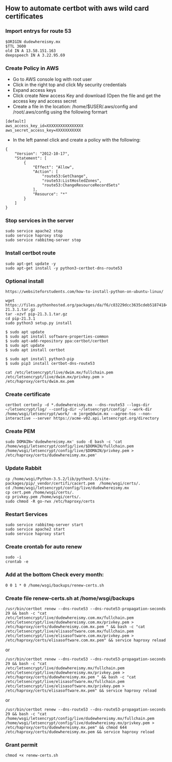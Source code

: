 ## How to automate certbot with aws wild card certificates


### Import entrys for route 53
```
$ORIGIN dudewhereismy.mx
$TTL 3600   
old IN A 13.58.151.163
deepspeech IN A 3.22.95.69
```
### Create Policy in AWS

* Go to AWS console log with root user 
* Click in the right top and click My security credentials
* Expand access keys
* Click create New access Key and download (Open the file and get the access key and access secret
* Create a file in the location: /home/$USER/.aws/config and /root/.aws/config using the following formart
```
[default]
aws_access_key_id=XXXXXXXXXXXXXXXX
aws_secret_access_key=XXXXXXXXXXX
```
* In the left pannel click and create a policy with the following:

```
{
    "Version": "2012-10-17",
    "Statement": [
        {
            "Effect": "Allow",
            "Action": [
                "route53:GetChange",
                "route53:ListHostedZones",
                "route53:ChangeResourceRecordSets"
            ],
            "Resource": "*"
        }
    ]
}
```


### Stop services in the server
```
sudo service apache2 stop
sudo service haproxy stop
sudo service rabbitmq-server stop
```

### Install certbot route
```
sudo apt-get update -y
sudo apt-get install -y python3-certbot-dns-route53
```
### Optional install

```
https://websiteforstudents.com/how-to-install-python-on-ubuntu-linux/

wget https://files.pythonhosted.org/packages/da/f6/c83229dcc3635cdeb51874184241a9508ada15d8baa337a41093fab58011/pip-21.3.1.tar.gz
tar -xzvf pip-21.3.1.tar.gz 
cd pip-21.3.1
sudo python3 setup.py install

$ sudo apt update
$ sudo apt install software-properties-common
$ sudo apt-add-repository ppa:certbot/certbot
$ sudo apt update
$ sudo apt install certbot

$ sudo apt install python3-pip
$ sudo pip3 install certbot-dns-route53

cat /etc/letsencrypt/live/dwim.mx/fullchain.pem /etc/letsencrypt/live/dwim.mx/privkey.pem > /etc/haproxy/certs/dwim.mx.pem
```

### Create certificate

```
certbot certonly -d *.dudewhereismy.mx --dns-route53 --logs-dir ~/letsencrypt/log/ --config-dir ~/letsencrypt/config/ --work-dir /home/wsgi/letsencrypt/work/ -m jorge@dwim.mx --agree-tos --non-interactive --server https://acme-v02.api.letsencrypt.org/directory
```
### Create PEM
```
sudo DOMAIN='dudewhereismy.mx' sudo -E bash -c 'cat /home/wsgi/letsencrypt/config/live/$DOMAIN/fullchain.pem /home/wsgi/letsencrypt/config/live/$DOMAIN/privkey.pem > /etc/haproxy/certs/dudewhereismy.mx.pem'
```
### Update Rabbit 
```
cp /home/wsgi/Python-3.5.2/lib/python3.5/site-packages/pip/_vendor/certifi/cacert.pem  /home/wsgi/certs/.
cd /home/wsgi/letsencrypt/config/live/dudewhereismy.mx
cp cert.pem /home/wsgi/certs/.
cp privkey.pem /home/wsgi/certs/.
sudo chmod -R go-rwx /etc/haproxy/certs
```
### Restart Services
```
sudo service rabbitmq-server start
sudo service apache2 start
sudo service haproxy start
```
### Create crontab for auto renew

```
sudo -i
crontab -e
```
### Add at the bottom Check every month:
```
0 0 1 * 0 /home/wsgi/backups/renew-certs.sh
```

### Create file renew-certs.sh at /home/wsgi/backups
```
/usr/bin/certbot renew --dns-route53 --dns-route53-propagation-seconds 29 && bash -c "cat /etc/letsencrypt/live/dudewhereismy.com.mx/fullchain.pem /etc/letsencrypt/live/dudewhereismy.com.mx/privkey.pem > /etc/haproxy/certs/dudewhereismy.com.mx.pem " && bash -c "cat /etc/letsencrypt/live/elisasoftware.com.mx/fullchain.pem /etc/letsencrypt/live/elisasoftware.com.mx/privkey.pem > /etc/haproxy/certs/elisasoftware.com.mx.pem" && service haproxy reload
```
or 
```
/usr/bin/certbot renew --dns-route53 --dns-route53-propagation-seconds 29 && bash -c "cat /etc/letsencrypt/live/dudewhereismy.mx/fullchain.pem /etc/letsencrypt/live/dudewhereismy.mx/privkey.pem > /etc/haproxy/certs/dudewhereismy.mx.pem " && bash -c "cat /etc/letsencrypt/live/elisasoftware.mx/fullchain.pem /etc/letsencrypt/live/elisasoftware.mx/privkey.pem > /etc/haproxy/certs/elisasoftware.mx.pem" && service haproxy reload
```
or 
```
/usr/bin/certbot renew --dns-route53 --dns-route53-propagation-seconds 29 && bash -c "cat /home/wsgi/letsencrypt/config/live/dudewhereismy.mx/fullchain.pem /home/wsgi/letsencrypt/config/live/dudewhereismy.mx/privkey.pem > /etc/haproxy/certs/dudewhereismy.mx.pem" && chmod 644 /etc/haproxy/certs/dudewhereismy.mx.pem && service haproxy reload
```
### Grant permit
```
chmod +x renew-certs.sh 
```
